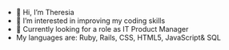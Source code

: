 - 👋 Hi, I’m Theresia
- 👀 I’m interested in improving my coding skills
- 🌱 Currently looking for a role as IT Product Manager
- My languages are: Ruby, Rails, CSS, HTML5, JavaScript& SQL

